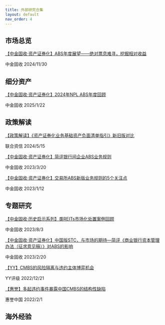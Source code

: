 ```yaml
---
title: 外部研究合集
layout: default
nav_order: 4
---
```


## 市场总览

[【中金固收·资产证券化】ABS年度展望——绝对票息难寻，挖掘相对收益](https://mp.weixin.qq.com/s/X99eNX0JooemnDKVCL2ORg)

中金固收 2024/11/30

## 细分资产

[【中金固收·资产证券化】2024年NPL ABS年度回顾](https://mp.weixin.qq.com/s/4M-dcSA_6qD_5hmDufX91w)

中金固收 2025/1/22

## 政策解读

[【政策解读】《资产证券化业务基础资产负面清单指引》新旧版对比](https://mp.weixin.qq.com/s/AzbZk4dbO2bP5E86qmSlGg)

联合资信 2024/5/15

[【中金固收·资产证券化】简评银行间企业ABS业务规则](https://mp.weixin.qq.com/s/nv4RqLHVNzSfh_ScWtKXxg)

中金固收 2023/3/20

[【中金固收·资产证券化】交易所ABS新版业务规则的5个关注点](https://mp.weixin.qq.com/s/Lkk5KDHYpV-dR7Duz2w4Wg)

中金固收 2023/1/12


## 专题研究

[【中金固收·历史启示系列】类REITs市场化处置案例回顾](https://mp.weixin.qq.com/s/ovBXixLEXXIXpDFrN_YIIA)

中金固收 2023/8/3

[【中金固收·资产证券化】中国版STC，与市场的期待—简评《商业银行资本管理办法（征求意见稿）》对ABS的影响](https://mp.weixin.qq.com/s/GbSjCkEij2EW6zOSFR1RHA)

中金固收 2023/2/20

[【YY】CMBS的风险隔离与违约主体博弈机会](https://mp.weixin.qq.com/s/sBPlUIIT0_xOHmOTshcDYw)

YY评级 2022/12/21

[【惠誉】多起违约事件暴露中国CMBS的结构性缺陷](https://www.fitchratings.com/research/zh-cn/structured-finance/cmbs-01-11-2022)

惠誉中国 2022/2/1

## 海外经验
